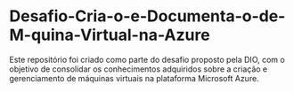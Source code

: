 # Desafio-Cria-o-e-Documenta-o-de-M-quina-Virtual-na-Azure
Este repositório foi criado como parte do desafio proposto pela DIO, com o objetivo de consolidar os conhecimentos adquiridos sobre a criação e gerenciamento de máquinas virtuais na plataforma Microsoft Azure.
